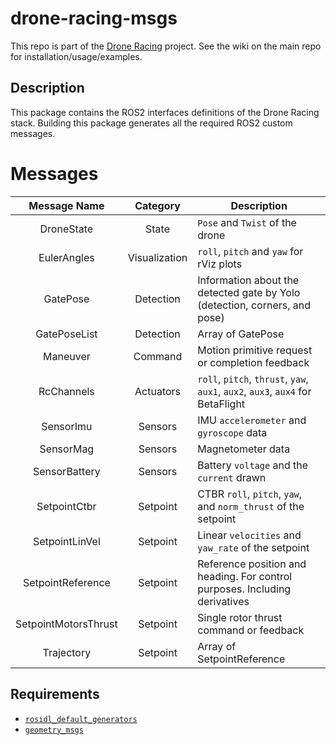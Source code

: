 # drone-racing-msgs

This repo is part of the [Drone Racing](https://github.com/Drone-Racing/drone-racing) project. See the wiki on the main repo for installation/usage/examples.

## Description

This package contains the ROS2 interfaces definitions of the Drone Racing stack. Building this package generates all the required ROS2 custom messages.

# Messages

| Message Name | Category | Description |
|:---:|:---:|---|
| DroneState | State | `Pose` and `Twist` of the drone |
| EulerAngles | Visualization | `roll`, `pitch` and `yaw` for rViz plots |
| GatePose | Detection | Information about the detected gate by Yolo (detection, corners, and pose) |
| GatePoseList | Detection | Array of GatePose |
| Maneuver | Command | Motion primitive request or completion feedback |
| RcChannels | Actuators | `roll`, `pitch`, `thrust`, `yaw`, `aux1`, `aux2`, `aux3`, `aux4` for BetaFlight |
| SensorImu | Sensors | IMU `accelerometer` and `gyroscope` data |
| SensorMag | Sensors | Magnetometer data |
| SensorBattery | Sensors | Battery `voltage` and the `current` drawn |
| SetpointCtbr | Setpoint | CTBR `roll`, `pitch`, `yaw`, and `norm_thrust` of the setpoint |
| SetpointLinVel | Setpoint | Linear `velocities` and `yaw_rate` of the setpoint |
| SetpointReference | Setpoint | Reference position and heading. For control purposes. Including derivatives |
| SetpointMotorsThrust | Setpoint | Single rotor thrust command or feedback |
| Trajectory | Setpoint | Array of SetpointReference |

## Requirements
- [`rosidl_default_generators`](https://index.ros.org/p/rosidl_default_generators/github-ros2-rosidl_defaults#humble)
- [`geometry_msgs`](https://index.ros.org/p/geometry_msgs/github-ros2-common_interfaces/#humble)
